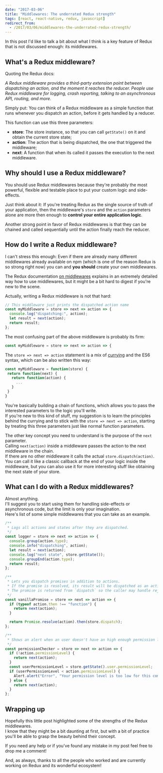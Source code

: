 ```yaml
---
date: "2017-03-06"
title: "Middlewares: The underrated Redux strength"
tags: [react, react-native, redux, javascript]
redirect_from:
  - /2017/03/06/middlewares-the-underrated-redux-strength/
---
```


In this post I'd like to talk a bit about what I think is a key feature of Redux that is not discussed enough: its middlewares.

## What's a Redux middleware?

Quoting the Redux docs:

_A Redux middleware provides a third-party extension point between dispatching an action, and the moment it reaches the reducer. People use Redux middleware for logging, crash reporting, talking to an asynchronous API, routing, and more._

Simply put: You can think of a Redux middleware as a simple function that runs whenever you dispatch an action, before it gets handled by a reducer.

This function can use this three parameters:

- **store**: The store instance, so that you can call `getState()` on it and obtain the current store state;
- **action**: The action that is being dispatched, the one that triggered the middleware;
- **next**: A function that when its called it passes the execution to the next middleware.

## Why should I use a Redux middleware?

You should use Redux middlewares because they're probably the most powerful, flexible and testable place to put your custom logic and side-effects.

Just think about it: If you're treating Redux as the single source of truth of your application, then the middleware's `store` and the `action` parameters alone are more then enough to **control your entire application logic**.

Another strong point in favor of Redux middlewares is that they can be chained and called
sequentially until the action finally reach the reducer.

## How do I write a Redux middleware?

I can't stress this enough: Even if there are already many different middlewares already available on npm (which is one of the reason Redux is so strong right now) you can and **you should** create your own middlewares.

The Redux documentation [on middlewares](http://redux.js.org/docs/advanced/Middleware.html) explains
in an extremely detailed way how to use middlewares, but it might be a bit hard to digest if you're
new to the scene.

Actually, writing a Redux middleware is not that hard:

```javascript
// This middleware just prints the dispatched action name
const myMiddleware = store => next => action => {
  console.log("dispatching:", action);
  let result = next(action);
  return result;
};
```

The most confusing part of the above middleware is probably its firm:

```javascript
const myMiddleware = store => next => action => {
```

The `store => next => action` statement is a mix of [currying](https://en.wikipedia.org/wiki/Currying) and the ES6 syntax, which can be also written this way:

```javascript
const myMiddleware = function(store) {
 return function(next) {
   return function(action) {
     ...
   }
 }
}
```

You're basically building a chain of functions, which allows you to pass the interested parameters
to the logic you'll write.  
If you're new to this kind of stuff, my suggestion is to learn the principles behind the currying and
to stick with the `store => next => action`, starting by treating this three parameters just like normal function parameters.

The other key concept you need to understand is the purpose of the `next` parameter.  
Calling `next(action)` inside a middleware passes the action to the next middleware in the chain.  
If there are no other middleware it calls the actual `store.dispatch(action)`.  
You can call it like a classic callback at the end of your logic inside the middleware, but you can
also use it for more interesting stuff like obtaining the next state of your store.

## What can I do with a Redux middlewares?

Almost anything.  
I'll suggest you to start using them for handling side-effects or asynchronous code, but the limit is only your imagination.  
Here's list of some simple middlewares that you can take as an example.

```javascript
/**
 * Logs all actions and states after they are dispatched.
 */
const logger = store => next => action => {
  console.group(action.type);
  console.info("dispatching", action);
  let result = next(action);
  console.log("next state", store.getState());
  console.groupEnd(action.type);
  return result;
};
```

```javascript
/**
 * Lets you dispatch promises in addition to actions.
 * If the promise is resolved, its result will be dispatched as an action.
 * The promise is returned from `dispatch` so the caller may handle rejection.
 */
const vanillaPromise = store => next => action => {
  if (typeof action.then !== "function") {
    return next(action);
  }

  return Promise.resolve(action).then(store.dispatch);
};
```

```javascript
/**
 * Shows an alert when an user doesn't have an high enough permission level.
 */
const permissionChecker = store => next => action => {
  if (!action.permissionLevel) {
    return next(action);
  }
  const userPermissionLevel = store.getState().user.permissionLevel;
  if (userPermissionLevel < action.permissionLevel) {
    Alert.alert("Error", "Your permission level is too low for this command");
  } else {
    return next(action);
  }
};
```

## Wrapping up

Hopefully this little post highlighted some of the strengths of the Redux middlewares.  
I know that they might be a bit daunting at first, but with a bit of practice you'll be able to
grasp the beauty behind their concept.

If you need any help or if you've found any mistake in my post feel free to drop me a comment!

And, as always, thanks to all the people who worked and are currently working on Redux and its wonderful ecosystem!

